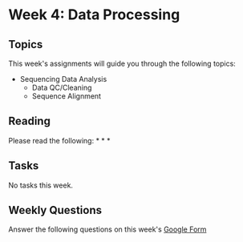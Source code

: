 # Week 4: Data Processing 

## Topics

This week's assignments will guide you through the following topics:
* Sequencing Data Analysis
    * Data QC/Cleaning
    * Sequence Alignment

## Reading

Please read the following:
* 
* 
* 

## Tasks

No tasks this week.

## Weekly Questions

Answer the following questions on this week's [Google Form]()
 

